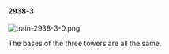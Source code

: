 #### 2938-3
![train-2938-3-0.png](https://github.com/lil-lab/nlvr/raw/master/nlvr/train/images/45/train-2938-3-0.png "train-2938-3-0.png")

The bases of the three towers are all the same.